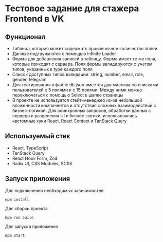# Тестовое задание для стажера Frontend в VK

## Функционал

- Таблица, которая может содержать произвольное количество полей
- Данные подгружаются с помощью Infinite Loader
- Форма для добавления записей в таблицу. Форма имеет те же поля, которые приходят с сервера. Поля формы валидируются с учетом типов, указанных в type каждого поля
- Список доступных типов валидации: string, number, email, role, gender, telegram
- Для тестирования в файле db.json имеется два массива со списками пользователей с 5 полями и с 15 полями. Между ними можно переключаться с помощью Select в шапке страницы
- В проекте не используется стейт-менеджер из-за небольшой вложенности компонентов и отсутствия сложных взаимодействий с бизнес-логикой. Для асинхронных запросов, обработки данных с сервера и разделения UI и бизнес-логики, использовались кастомные хуки React, React Context и TanStack Query 

## Используемый стек

- React, TypeScript
- TanStack Query
- React Hook Form, Zod
- Radix UI, CSS Modules, SCSS

## Запуск приложения

Для подключения необходимых зависимостей
```
npm install
```
Для сборки проекта
```
npm run build
```
Для запуска приложения
```
npm start
```
